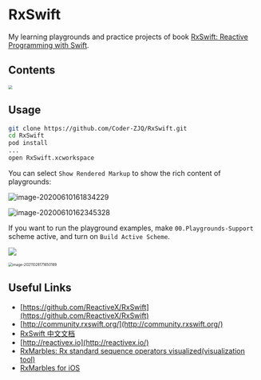 # RxSwift
My learning playgrounds and practice projects of book [RxSwift: Reactive Programming with Swift](https://store.raywenderlich.com/products/rxswift).

## Contents

<img src="https://gitee.com/coder-zjq/ImageHost/raw/master/jqz3.tech/QQ20220108-160510@2x.png" style="zoom:50%;" />

## Usage

``` bash
git clone https://github.com/Coder-ZJQ/RxSwift.git
cd RxSwift
pod install
...
open RxSwift.xcworkspace
```

You can select `Show Rendered Markup` to show the rich content of playgrounds:

![image-20200610161834229](https://gitee.com/coder-zjq/ImageHost/raw/master/jqz3.tech/image-20200610161834229.png)

![image-20200610162345328](https://gitee.com/coder-zjq/ImageHost/raw/master/jqz3.tech/image-20200610162345328.png)

If you want to run the playground examples,  make `00.Playgrounds-Support` scheme active, and turn on `Build Active Scheme`.

![](https://gitee.com/coder-zjq/ImageHost/raw/master/jqz3.tech/20200610161348.png)

<img src="https://gitee.com/coder-zjq/ImageHost/raw/master/jqz3.tech/image-20211028171650189.png" alt="image-20211028171650189" style="zoom: 50%;" />

## Useful Links

- [https://github.com/ReactiveX/RxSwift](https://github.com/ReactiveX/RxSwift)
- [http://community.rxswift.org/](http://community.rxswift.org/)
- [RxSwift 中文文档](https://beeth0ven.github.io/RxSwift-Chinese-Documentation/)
- [http://reactivex.io](http://reactivex.io/)
- [RxMarbles: Rx standard sequence operators visualized(visualization tool)](http://rxmarbles.com/)
- [RxMarbles for iOS](https://github.com/RxSwiftCommunity/RxMarbles)
